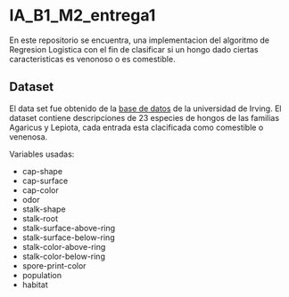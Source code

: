 # IA_B1_M2_entrega1

En este repositorio se encuentra, una implementacion del algoritmo de Regresion Logistica con el fin de clasificar si un hongo dado ciertas caracteristicas es venonoso o es comestible.

## Dataset

El data set fue obtenido de la [base de datos]([https://pages.github.com/](https://archive.ics.uci.edu/dataset/73/mushroom)https://archive.ics.uci.edu/dataset/73/mushroom) de la universidad de Irving.
El dataset contiene descripciones de 23 especies de hongos de las familias Agaricus y Lepiota, cada entrada esta clacificada como comestible o venenosa.

Variables usadas:
- cap-shape
- cap-surface
- cap-color
- odor
- stalk-shape
- stalk-root
- stalk-surface-above-ring
- stalk-surface-below-ring
- stalk-color-above-ring
- stalk-color-below-ring
- spore-print-color
- population
- habitat
